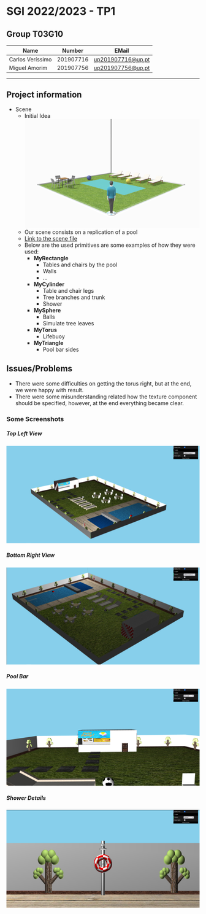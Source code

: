 # SGI 2022/2023 - TP1

## Group T03G10

| Name              | Number    | EMail            |
| ----------------- | --------- | ----------------- |
| Carlos Veríssimo | 201907716 | up201907716@up.pt |
| Miguel Amorim     | 201907756 | up201907756@up.pt   |

---

## Project information

- Scene
  - Initial Idea
    ![Inital Idea](scenes/images/scene_idea.png)
  - Our scene consists on a replication of a pool
  - [Link to the scene file](scenes/sgi_tp1_T03_G10.xml)
  - Below are the used primitives are some examples of how they were used:
    - **MyRectangle**
      - Tables and chairs by the pool
      - Walls
      - ...
    - **MyCylinder**
      - Table and chair legs
      - Tree branches and trunk
      - Shower
    - **MySphere**
      - Balls
      - Simulate tree leaves
    - **MyTorus**
      - Lifebuoy
    - **MyTriangle**
      - Pool bar sides

## Issues/Problems

- There were some difficulties on getting the torus right, but at the end, we were happy with result.
- There were some misunderstanding related how the texture component should be specified, however, at the end everything became clear.

### Some Screenshots

##### Top Left View

![Top-Left](scenes/images/screenshots/Top-Left.png)

##### Bottom Right View

![Bottom-Right](scenes/images/screenshots/Bottom-Right.png)

##### Pool Bar

![Pool Bar](scenes/images/screenshots/pool-bar.png)

##### Shower Details

![Shower](scenes/images/screenshots/shower.png)